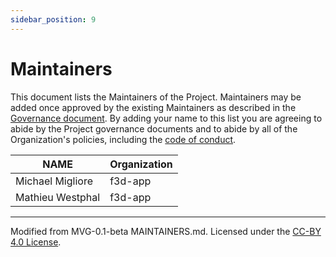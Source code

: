 ```yaml
---
sidebar_position: 9
---
```


# Maintainers

This document lists the Maintainers of the Project. Maintainers may be added once approved by the existing Maintainers as described in the [Governance document](./GOVERNANCE.md). By adding your name to this list you are agreeing to abide by the Project governance documents and to abide by all of the Organization's policies, including the [code of conduct](../../CODE_OF_CONDUCT.md).

| **NAME** | **Organization** |
| --- | --- |
| Michael Migliore | f3d-app |
| Mathieu Westphal | f3d-app |

---
Modified from MVG-0.1-beta MAINTAINERS.md. Licensed under the [CC-BY 4.0 License](https://creativecommons.org/licenses/by-sa/4.0/).
